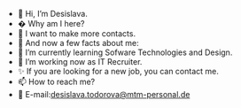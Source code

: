 - 👋 Hi, I’m Desislava.
- �  Why am I here?
- 🤝 I want to make more contacts.
- 🔔 And now a few facts about me:
- 🌱 I’m currently learning Sofware Technologies and Design.
- 💞️ I’m working now as IT Recruiter.
- ✨ If you are looking for a new job, you can contact me.
- 📫 How to reach me?
- 💌 E-mail:desislava.todorova@mtm-personal.de


<!---
desislava99/desislava99 is a ✨ special ✨ repository because its `README.md` (this file) appears on your GitHub profile.
You can click the Preview link to take a look at your changes.
--->
